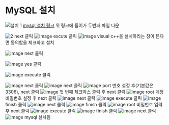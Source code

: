 # MySQL 설치




![설치 1](https://user-images.githubusercontent.com/53963779/201035397-a336d93d-86c2-41e3-b9b1-b85aced77921.png)
[mysql 설치 링크](https://dev.mysql.com/downloads/installer/)
위 링크에 들어가 두번째 파일 다운

![2](https://user-images.githubusercontent.com/53963779/201035655-ea2603f8-2bd3-4843-bbcc-00f33b2ffac2.png)
next 클릭
![image](https://user-images.githubusercontent.com/53963779/201035761-077a0fa2-8dbf-4cbc-8dd9-a304084b3588.png)
excute 클릭
![image](https://user-images.githubusercontent.com/53963779/201036167-cc8c4c47-4fc4-4191-b4c9-787c8bfa2299.png)
visual c++을 설치하라는 창이 뜬다면 동의함을 체크하고 설치

![image](https://user-images.githubusercontent.com/53963779/201036260-628f1ed0-e723-4880-b9de-3497a712acb3.png)
next 클릭

![image](https://user-images.githubusercontent.com/53963779/201036318-9bea7980-0886-44a2-a791-d1c0bc90ac7d.png)
yes 클릭

![image](https://user-images.githubusercontent.com/53963779/201036448-06e2f075-6ae6-460e-923a-b81c0897ea96.png)
execute 클릭

![image](https://user-images.githubusercontent.com/53963779/201036541-e4028fbc-b500-4cc2-afb2-cc57c243eadf.png)
next 클릭
![image](https://user-images.githubusercontent.com/53963779/201036624-d5741854-80ba-411e-8e30-822f311e1811.png)
next 클릭
![image](https://user-images.githubusercontent.com/53963779/201036677-df17e754-3c65-4c6a-8fda-e998d50cde30.png)
port 번호 설정 후(기본값은 3306), next 클릭
![image](https://user-images.githubusercontent.com/53963779/201036748-4e840fef-9345-40e5-827a-bc5904e3b051.png)
첫 번째 체크박스 클릭 후 next 클릭
![image](https://user-images.githubusercontent.com/53963779/201036844-d91b1117-5b04-479f-95da-4d0d5303bc84.png)
root 계정 비밀번호 설정 후 next 클릭
![image](https://user-images.githubusercontent.com/53963779/201036926-93a2da12-bd84-400d-a050-4cecd9e93844.png)
next 클릭
![image](https://user-images.githubusercontent.com/53963779/201036972-8e6b44b7-69d3-4edc-ba92-ede12609202c.png)
execute 클릭
![image](https://user-images.githubusercontent.com/53963779/201037054-f664a21b-44a6-4401-9f40-db9e38cf1897.png)
finish 클릭
![image](https://user-images.githubusercontent.com/53963779/201037129-c52f02ba-47d4-4ccb-8af8-713023658f39.png)
next 클릭
![image](https://user-images.githubusercontent.com/53963779/201037218-b539739f-2739-42db-b6c2-ab1bfaed5542.png)
finish 클릭
![image](https://user-images.githubusercontent.com/53963779/201037266-98ee6b7a-df97-4f56-a5a5-c42ff1de486b.png)
root 비밀번호 입력 후 next 클릭
![image](https://user-images.githubusercontent.com/53963779/201037317-9d2ad0f9-06d7-4177-ba86-db3198ccd901.png)
execute 클릭
![image](https://user-images.githubusercontent.com/53963779/201037380-c7f8be71-e251-413c-8255-b7b6597ed1a5.png)
finish 클릭
![image](https://user-images.githubusercontent.com/53963779/201037452-a96eb362-d926-4939-8e3d-72c81e049e41.png)
next 클릭
![image](https://user-images.githubusercontent.com/53963779/201037495-1e33c458-f293-4c10-bf53-867bd762b43a.png)
mysql 설치됨

